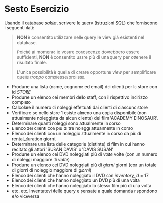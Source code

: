 # Sesto Esercizio
Usando il database *sakila*, scrivere le query (istruzioni SQL) che forniscono i seguenti dati:
> **NON** è consentito utilizzare nelle query le view già esistenti nel database.
> 
> Poiché al momento le vostre conoscenze dovrebbero essere sufficienti, **NON** è consentito usare più di una query per ottenere il risultato finale.
> 
> L'unica possibilità è quella di creare opportune *view* per semplificare quelle *troppo* complesse/prolisse.

* Produrre una lista (nome, cognome ed email) dei clienti per lo store con id *STORE*
* Produrre un elenco dei membri dello staff, con il rispettivo indirizzo completo
* Calcolare il numero di noleggi effettuati dai clienti di ciascuno store
* Verificare se nello store 1 esiste almeno una copia disponibile (non attualmente noleggiata da alcun cliente) del film 'ACADEMY DINOSAUR'.
* Determinare quanti noleggi sono attualmente in corso
* Elenco dei clienti con più di tre noleggi attualmente in corso
* Elenco dei clienti con un noleggio attualmente in corso da più di rental_duration giorni.
* Determinare una lista delle categorie (distinte) di film in cui hanno recitato gli attori 'SUSAN DAVIS' o 'DAVIS SUSAN'
* Produrre un elenco dei DVD noleggiati più di *volte* volte (con un numero di noleggi maggiore di *volte*)
* Produrre un elenco dei DVD noleggiati più di *giorni* giorni (con un totale di giorni di noleggio maggiore di *giorni*)
* Elenco dei clienti che hanno noleggiato il DVD con *inventory_id* = 17
* Elenco dei clienti che hanno noleggiato un DVD più di una volta
* Elenco dei clienti che hanno noleggiato lo stesso film più di una volta
* etc. etc. Inventatevi delle query e pensate a quale domanda rispondono e/o viceversa 
